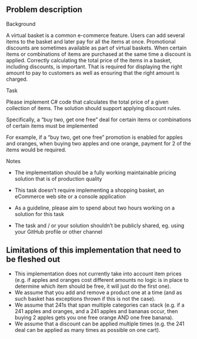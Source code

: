 ## Problem description
Background

A virtual basket is a common e-commerce feature. Users can add several items to the basket and later pay for all the items at once. Promotional discounts are sometimes available as part of virtual baskets. When certain items or combinations of items are purchased at the same time a discount is applied. Correctly calculating the total price of the items in a basket, including discounts, is important. That is required for displaying the right amount to pay to customers as well as ensuring that the right amount is charged.

Task

Please implement C# code that calculates the total price of a given collection of items. The solution should support applying discount rules.

Specifically, a “buy two, get one free” deal for certain items or combinations of certain items must be implemented

For example, if a “buy two, get one free” promotion is enabled for apples and oranges, when buying two apples and one orange, payment for 2 of the items would be required.

Notes

- The implementation should be a fully working maintainable pricing solution that is of production quality

- This task doesn’t require implementing a shopping basket, an eCommerce web site or a console application

- As a guideline, please aim to spend about two hours working on a solution for this task

- The task and / or your solution shouldn’t be publicly shared, eg. using your GitHub profile or other channel

## Limitations of this implementation that need to be fleshed out
- This implementation does not currently take into account item prices (e.g. if apples and oranges cost different amounts no logic is in place to determine which item should be free, it will just do the first one).
- We assume that you add and remove a product one at a time (and as such basket has exceptions thrown if this is not the case).
- We assume that 241s that span multiple categories can stack (e.g. if a 241 apples and oranges, and a 241 apples and bananas occur, then buying 2 apples gets you one free orange AND one free banana).
- We assume that a discount can be applied multiple times (e.g. the 241 deal can be applied as many times as possible on one cart). 